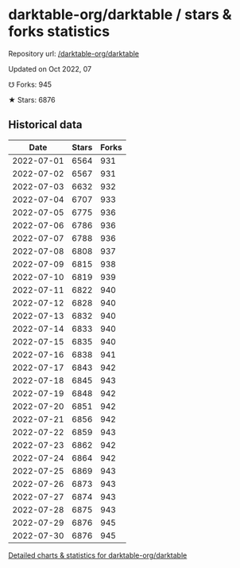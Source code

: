 # darktable-org/darktable / stars & forks statistics

Repository url: [/darktable-org/darktable](https://github.com/darktable-org/darktable)

Updated on Oct 2022, 07

☋ Forks: 945

★ Stars: 6876

## Historical data
| Date | Stars | Forks |
|------|-------|-------|
| 2022-07-01 | 6564 | 931 | 
| 2022-07-02 | 6567 | 931 | 
| 2022-07-03 | 6632 | 932 | 
| 2022-07-04 | 6707 | 933 | 
| 2022-07-05 | 6775 | 936 | 
| 2022-07-06 | 6786 | 936 | 
| 2022-07-07 | 6788 | 936 | 
| 2022-07-08 | 6808 | 937 | 
| 2022-07-09 | 6815 | 938 | 
| 2022-07-10 | 6819 | 939 | 
| 2022-07-11 | 6822 | 940 | 
| 2022-07-12 | 6828 | 940 | 
| 2022-07-13 | 6832 | 940 | 
| 2022-07-14 | 6833 | 940 | 
| 2022-07-15 | 6835 | 940 | 
| 2022-07-16 | 6838 | 941 | 
| 2022-07-17 | 6843 | 942 | 
| 2022-07-18 | 6845 | 943 | 
| 2022-07-19 | 6848 | 942 | 
| 2022-07-20 | 6851 | 942 | 
| 2022-07-21 | 6856 | 942 | 
| 2022-07-22 | 6859 | 943 | 
| 2022-07-23 | 6862 | 942 | 
| 2022-07-24 | 6864 | 942 | 
| 2022-07-25 | 6869 | 943 | 
| 2022-07-26 | 6873 | 943 | 
| 2022-07-27 | 6874 | 943 | 
| 2022-07-28 | 6875 | 943 | 
| 2022-07-29 | 6876 | 945 | 
| 2022-07-30 | 6876 | 945 | 


[Detailed charts & statistics for darktable-org/darktable](https://reviewgithub.com/rep/darktable-org/darktable)
